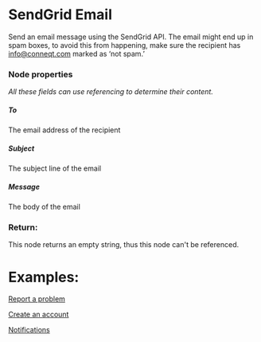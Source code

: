 # SendGrid Email

Send an email message using the SendGrid API. The email might end up in spam boxes, to avoid this from happening, make sure the recipient has info@conneqt.com marked as ‘not spam.’

### Node properties

_All these fields can use referencing to determine their content._

##### To

The email address of the recipient

##### Subject

The subject line of the email

##### Message

The body of the email

### Return:

This node returns an empty string, thus this node can't be referenced.

# Examples:

[Report a problem](../../Nodes/Examples/ReportAProblem.md)

[Create an account](../../Nodes/Examples/CreateAccount.md)

[Notifications](../../Nodes/Examples/Notifications.md)
